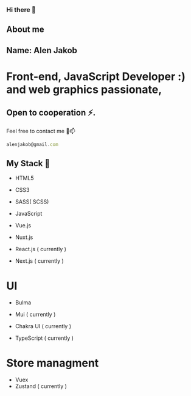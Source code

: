 ### Hi there 👋


## About me 

## Name: Alen Jakob

# Front-end, JavaScript Developer :) and web graphics passionate,  

## Open to cooperation ⚡.

Feel free to contact me 💬📫


  ```js
alenjakob@gmail.com
  ```

## My Stack 🌱

  
- HTML5
- CSS3
- SASS( SCSS)

- JavaScript
  
- Vue.js
- Nuxt.js

- React.js ( currently )
- Next.js ( currently )

# UI
- Bulma
- Mui ( currently )
- Chakra UI ( currently )

- TypeScript ( currently )

# Store managment
- Vuex
- Zustand ( currently )



<!--
**AlenJakob/AlenJakob** is a ✨ _special_ ✨ repository because its `README.md` (this file) appears on your GitHub profile.

Here are some ideas to get you started:

- 🔭 I’m currently working on ...
- 🌱 I’m currently learning ...
- 👯 I’m looking to collaborate on ...
- 🤔 I’m looking for help with ...
- 💬 Ask me about ...
- 📫 How to reach me: ...
- 😄 Pronouns: ...
- ⚡ Fun fact: ...
-->
